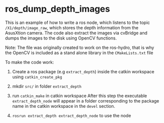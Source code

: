 ros_dump_depth_images
=====================

This is an example of how to write a ros node, which listens to the topic `/X1/depth/image_raw`, which stores the depth information from the AsusXtion camera.
The code also extract the images via cvBridge and dumps the images to the disk using OpenCV functions.

Note: The file was originally created to work on the ros-hydro, that is why the OpenCV is included as a stand alone library in the `CMakeLists.txt` file

To make the code work:
1) Create a ros package (e.g `extract_depth`) inside the catkin workspace using `catkin_create_pkg`
2) mkdir `src/` in folder `extract_depth`
3) run `catkin_make` in catkin workspace
After this step the executable `extract_depth_node` will appear in a folder corresponding to the package name in the catkin workspace in the `devel` section.

4) `rosrun extract_depth extract_depth_node` to use the node
